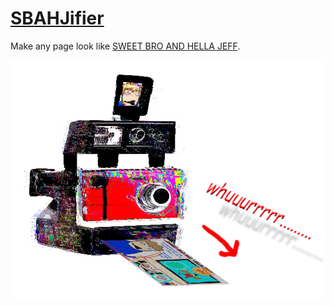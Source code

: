 # [SBAHJifier](https://chrome.google.com/webstore/detail/sbahjifier/gejobhmmpioknjihlhemplpfchbnbpin)

Make any page look like [SWEET BRO AND HELLA JEFF](http://www.mspaintadventures.com/sweetbroandhellajeff/).

![whuuurrrrr.........](whurr.png)
